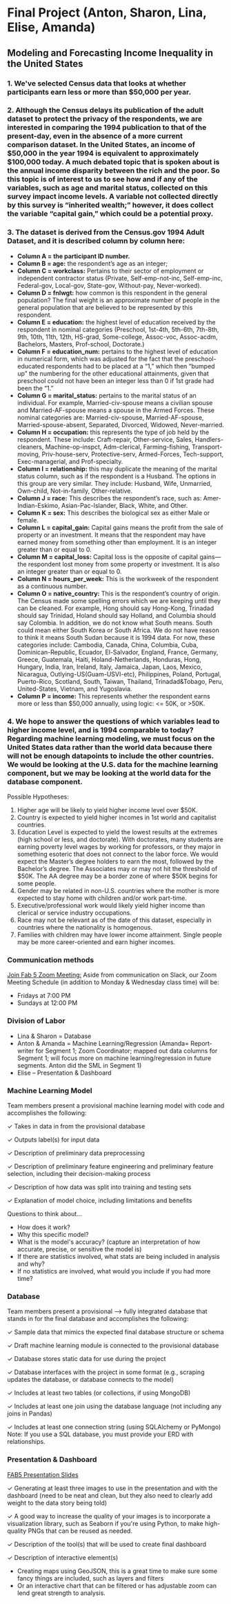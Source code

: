 # Final Project (Anton, Sharon, Lina, Elise, Amanda)


## **Modeling and Forecasting Income Inequality in the United States**

### 1.  We've selected Census data that looks at whether participants earn less or more than $50,000 per year.  

### 2.  Although the Census delays its publication of the adult dataset to protect the privacy of the respondents, we are interested in comparing the 1994 publication to that of the present-day, even in the absence of a more current comparison dataset.  In the United States, an income of $50,000 in the year 1994 is equivalent to approximately $100,000 today.  A much debated topic that is spoken about is the annual income disparity between the rich and the poor. So this topic is of interest to us to see how and if any of the variables, such as age and marital status, collected on this survey impact income levels.  A variable not collected directly by this survey is “inherited wealth;” however, it does collect the variable “capital gain,” which could be a potential proxy.

### 3.  The dataset is derived from the Census.gov 1994 Adult Dataset, and it is described column by column here:  
- **Column A = the participant ID number.**
- **Column B =  age:** the respondent’s age as an integer;
- **Column C = workclass:** Pertains to their sector of employment or independent contractor status (Private, Self-emp-not-inc, Self-emp-inc, Federal-gov, Local-gov, State-gov, Without-pay, Never-worked).
- **Column D = fnlwgt:** how common is this respondent in the general population?  The final weight is an approximate number of people in the general population that are believed to be represented by this respondent.
- **Column E = education:** the highest level of education received by the respondent in nominal categories (Preschool, 1st-4th, 5th-6th, 7th-8th,  9th, 10th, 11th, 12th, HS-grad, Some-college, Assoc-voc, Assoc-acdm, Bachelors, Masters, Prof-school, Doctorate.)
- **Column F =  education_num:** pertains to the highest level of education in numerical form, which was adjusted for the fact that the preschool-educated respondents had to be placed at a “1,” which then “bumped up” the numbering for the other educational attainments, given that preschool could not have been an integer less than 0 if 1st grade had been the “1.”
- **Column G = marital_status:** pertains to the marital status of an individual.  For example, Married-civ-spouse means a civilian spouse and Married-AF-spouse means a spouse in the Armed Forces.  These nominal categories are: Married-civ-spouse, Married-AF-spouse, Married-spouse-absent, Separated, Divorced, Widowed, Never-married.
- **Column H = occupation:** this represents the type of job held by the respondent.  These include: Craft-repair, Other-service, Sales, Handlers-cleaners, Machine-op-inspct, Adm-clerical, Farming-fishing, Transport-moving, Priv-house-serv, Protective-serv, Armed-Forces, Tech-support, Exec-managerial, and Prof-specialty.
- **Column I = relationship:** this may duplicate the meaning of the marital status column, such as if the respondent is a Husband.  The options in this group are very similar.  They include: Husband, Wife, Unmarried, Own-child, Not-in-family, Other-relative.
- **Column J = race:** This describes the respondent’s race, such as: Amer-Indian-Eskimo, Asian-Pac-Islander, Black, White, and Other.
- **Column K = sex:** This describes the biological sex as either Male or female.
- **Column L =  capital_gain:** Capital gains means the profit from the sale of property or an investment.  It means that the respondent may have earned money from something other than employment.  It is an integer greater than or equal to 0.
- **Column M = capital_loss:** Capital loss is the opposite of capital gains—the respondent lost money from some property or investment.  It is also an integer greater than or equal to 0.
- **Column N = hours_per_week:** This is the workweek of the respondent as a continuous number.
- **Column O = native_country:** This is the respondent’s country of origin.  The Census made some spelling errors which we are keeping until they can be cleaned.  For example, Hong should say Hong-Kong, Trinadad should say Trinidad, Holand should say Holland, and Columbia should say Colombia.  In addition, we do not know what South means.  South could mean either South Korea or South Africa.  We do not have reason to think it means South Sudan because it is 1994 data.  For now, these categories include: Cambodia, Canada, China, Columbia, Cuba, Dominican-Republic, Ecuador, El-Salvador, England, France, Germany, Greece, Guatemala, Haiti, Holand-Netherlands, Honduras, Hong, Hungary, India, Iran, Ireland, Italy, Jamaica, Japan, Laos, Mexico, Nicaragua, Outlying-US(Guam-USVI-etc), Philippines, Poland, Portugal, Puerto-Rico, Scotland, South, Taiwan, Thailand, Trinadad&Tobago, Peru, United-States, Vietnam, and Yugoslavia. 
- **Column P = income:** This represents whether the respondent earns more or less than $50,000 annually, using logic: <= 50K, or  >50K.

### 4.  We hope to answer the questions of which variables lead to higher income level, and is 1994 comparable to today?  Regarding machine learning modeling, we must focus on the United States data rather than the world data because there will not be enough datapoints to include the other countries.  We would be looking at the U.S. data for the machine learning component, but we may be looking at the world data for the database component.

Possible Hypotheses:
1. Higher age will be likely to yield higher income level over $50K.
2. Country is expected to yield higher incomes in 1st world and capitalist countries.
3. Education Level is expected to yield the lowest results at the extremes (high school or less, and doctorate).  With doctorates, many students are earning poverty level wages by working for professors, or they major in something esoteric that does not connect to the labor force.  We would expect the Master’s degree holders to earn the most, followed by the Bachelor’s degree.  The Associates may or may not hit the threshold of $50K.  The AA degree may be a border zone of where $50K begins for some people.
4. Gender may be related in non-U.S. countries where the mother is more expected to stay home with children and/or work part-time.
5.  Executive/professional work would likely yield higher income than clerical or service industry occupations.
6.  Race may not be relevant as of the date of this dataset, especially in countries where the nationality is homogenous.
7.  Families with children may have lower income attainment.  Single people may be more career-oriented and earn higher incomes.

### **Communication methods**
[Join Fab 5 Zoom Meeting:](https://us06web.zoom.us/j/83959708254?pwd=dnRsbVRST05pVjhVVWduNVVWVDU1UT09)
Aside from communication on Slack, our Zoom Meeting Schedule (in addition to Monday & Wednesday class time) will be:
- Fridays at 7:00 PM
- Sundays at 12:00 PM

### **Division of Labor**
- Lina & Sharon = Database
- Anton & Amanda = Machine Learning/Regression
(Amanda= Report-writer for Segment 1; Zoom Coordinator; mapped out data columns for Segment 1; will focus more on machine learning/regression in future segments. Anton did the SML in Segment 1)
- Elise – Presentation & Dashboard

### **Machine Learning Model**
Team members present a provisional machine learning model with code and accomplishes the following: 

✓ Takes in data in from the provisional database 

✓ Outputs label(s) for input data

✓ Description of preliminary data preprocessing 

✓ Description of preliminary feature engineering and preliminary feature selection, including their decision-making process 

✓ Description of how data was split into training and testing sets 

✓ Explanation of model choice, including limitations and benefits

Questions to think about...
- How does it work?
- Why this specific model?
- What is the model's accuracy? (capture an interpretation of how accurate, precise, or sensitive the model is)
- If there are statistics involved, what stats are being included in analysis and why?
- If no statistics are involved, what would you include if you had more time?

### **Database**
Team members present a provisional --> fully integrated database that stands in for the final database and accomplishes the following: 

✓ Sample data that mimics the expected final database structure or schema 

✓ Draft machine learning module is connected to the provisional database

✓ Database stores static data for use during the project 

✓ Database interfaces with the project in some format (e.g., scraping updates the database, or database connects to the model) 

✓ Includes at least two tables (or collections, if using MongoDB) 

✓ Includes at least one join using the database language (not including any joins in Pandas) 

✓ Includes at least one connection string (using SQLAlchemy or PyMongo)
Note: If you use a SQL database, you must provide your ERD with relationships.

### **Presentation & Dashboard**

[FAB5 Presentation Slides](https://docs.google.com/presentation/d/1eKOsacdlemOc44aoOOdj5vFGXsFLmb5p/edit?usp=sharing&ouid=113563215958551190830&rtpof=true&sd=true)

✓ Generating at least three images to use in the presentation and with the dashboard
(need to be neat and clean, but they also need to clearly add weight to the data story being told)

✓ A good way to increase the quality of your images is to incorporate a visualization library, such as Seaborn if you're using Python, to make high-quality PNGs that can be reused as needed.

✓ Description of the tool(s) that will be used to create final dashboard 

✓ Description of interactive element(s) 
- Creating maps using GeoJSON, this is a great time to make sure some fancy things are included, such as layers and filters
- Or an interactive chart that can be filtered or has adjustable zoom can lend great strength to analysis.
